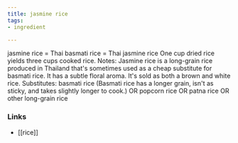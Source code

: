 ```yaml
---
title: jasmine rice
tags:
- ingredient

---
```

jasmine rice = Thai basmati rice = Thai jasmine rice One cup dried rice yields three cups cooked rice. Notes: Jasmine rice is a long-grain rice produced in Thailand that's sometimes used as a cheap substitute for basmati rice. It has a subtle floral aroma. It's sold as both a brown and white rice. Substitutes: basmati rice (Basmati rice has a longer grain, isn't as sticky, and takes slightly longer to cook.) OR popcorn rice OR patna rice OR other long-grain rice

### Links

* [[rice]]
